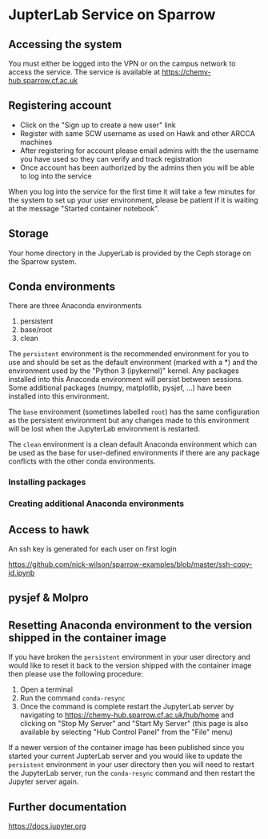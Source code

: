# JupterLab Service on Sparrow

## Accessing the system

You must either be logged into the VPN or on the campus network to access the service.
The service is available at
https://chemy-hub.sparrow.cf.ac.uk

## Registering account

 - Click on the "Sign up to create a new user" link
 - Register with same SCW username as used on Hawk and other ARCCA machines
 - After registering for account please email admins with the the username you have used so they can verify and track registration
 - Once account has been authorized by the admins then you will be able to log into the service

When you log into the service for the first time it will take a few minutes for the system to set up your user environment, please be patient if it is waiting at the message "Started container notebook".

<!--
TODO: Process with LDAP integration is resolved
TODO: You can access your JupyterLab environment from multiple locations, can use workspaces for different views
TODO: How to shut down notebook
TODO: timeout of 1 week
-->

## Storage
Your home directory in the JupyerLab is provided by the Ceph storage on the Sparrow system.

## Conda environments

There are three Anaconda environments 
1. persistent
2. base/root
3. clean

The `persistent` environment is the recommended environment for you to use and should be set as the default environment (marked with a \*) and the environment used by the "Python 3 (ipykernel)" kernel.
Any packages installed into this Anaconda environment will persist between sessions.
Some additional packages (numpy, matplotlib, pysjef, ...) have been installed into this environment.

The `base` environment (sometimes labelled `root`) has the same configuration as the persistent environment but any changes made to this environment will be lost when the JupyterLab environment is restarted.

The `clean` environment is a clean default Anaconda environment which can be used as the base for user-defined environments if there are any package conflicts with the other conda environments.

### Installing packages

### Creating additional Anaconda environments 

## Access to hawk
An ssh key is generated for each user on first login

https://github.com/nick-wilson/sparrow-examples/blob/master/ssh-copy-id.ipynb

## pysjef & Molpro

## Resetting Anaconda environment to the version shipped in the container image
If you have broken the `persistent` environment in your user directory and would like to reset it back to the version shipped with the container image then please use the following procedure:
1. Open a terminal
2. Run the command `conda-resync`
3. Once the command is complete restart the JupyterLab server by navigating to https://chemy-hub.sparrow.cf.ac.uk/hub/home and clicking on "Stop My Server" and "Start My Server" (this page is also available by selecting "Hub Control Panel" from the "File" menu)

If a newer version of the container image has been published since you started your current JupterLab server and you would like to update the `persistent` environment in your user directory then you will need to restart the JupyterLab server, run the `conda-resync` command and then restart the Jupyter server again.

## Further documentation
https://docs.jupyter.org
